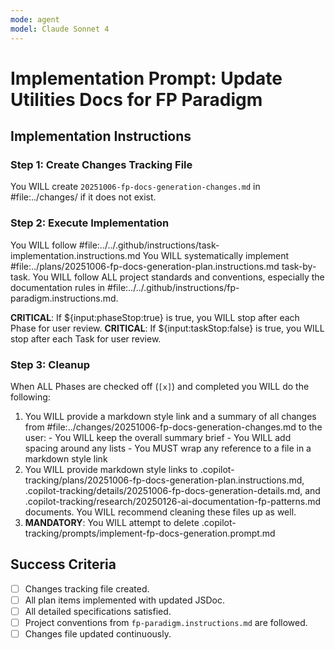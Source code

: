 ```yaml
---
mode: agent
model: Claude Sonnet 4
---
```

<!-- markdownlint-disable-file -->
# Implementation Prompt: Update Utilities Docs for FP Paradigm

## Implementation Instructions

### Step 1: Create Changes Tracking File

You WILL create `20251006-fp-docs-generation-changes.md` in #file:../changes/ if it does not exist.

### Step 2: Execute Implementation

You WILL follow #file:../../.github/instructions/task-implementation.instructions.md
You WILL systematically implement #file:../plans/20251006-fp-docs-generation-plan.instructions.md task-by-task.
You WILL follow ALL project standards and conventions, especially the documentation rules in #file:../../.github/instructions/fp-paradigm.instructions.md.

**CRITICAL**: If ${input:phaseStop:true} is true, you WILL stop after each Phase for user review.
**CRITICAL**: If ${input:taskStop:false} is true, you WILL stop after each Task for user review.

### Step 3: Cleanup

When ALL Phases are checked off (`[x]`) and completed you WILL do the following:
  1. You WILL provide a markdown style link and a summary of all changes from #file:../changes/20251006-fp-docs-generation-changes.md to the user:
    - You WILL keep the overall summary brief
    - You WILL add spacing around any lists
    - You MUST wrap any reference to a file in a markdown style link
  2. You WILL provide markdown style links to .copilot-tracking/plans/20251006-fp-docs-generation-plan.instructions.md, .copilot-tracking/details/20251006-fp-docs-generation-details.md, and .copilot-tracking/research/20250126-ai-documentation-fp-patterns.md documents. You WILL recommend cleaning these files up as well.
  3. **MANDATORY**: You WILL attempt to delete .copilot-tracking/prompts/implement-fp-docs-generation.prompt.md

## Success Criteria

- [ ] Changes tracking file created.
- [ ] All plan items implemented with updated JSDoc.
- [ ] All detailed specifications satisfied.
- [ ] Project conventions from `fp-paradigm.instructions.md` are followed.
- [ ] Changes file updated continuously.
